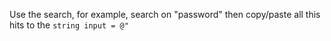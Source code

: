 Use the search, for example, search on "password" then copy/paste all this hits to the `string input = @"`
